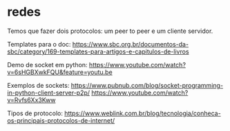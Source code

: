 # redes 

Temos que fazer dois protocolos: um peer to peer e um cliente servidor. 

Templates para o  doc:
https://www.sbc.org.br/documentos-da-sbc/category/169-templates-para-artigos-e-capitulos-de-livros

Demo de socket em python:
https://www.youtube.com/watch?v=6sHGBXwkFQU&feature=youtu.be

Exemplos de sockets:
https://www.pubnub.com/blog/socket-programming-in-python-client-server-p2p/
https://www.youtube.com/watch?v=Rvfs6Xx3Kww

Tipos de protocolo:
https://www.weblink.com.br/blog/tecnologia/conheca-os-principais-protocolos-de-internet/



